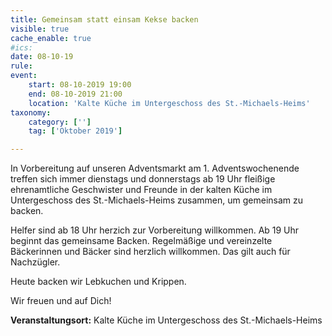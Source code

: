 ```yaml
---
title: Gemeinsam statt einsam Kekse backen
visible: true
cache_enable: true
#ics: 
date: 08-10-19
rule: 
event:
	start: 08-10-2019 19:00
	end: 08-10-2019 21:00
	location: 'Kalte Küche im Untergeschoss des St.-Michaels-Heims'
taxonomy:
	category: ['']
	tag: ['Oktober 2019']

---
```

In Vorbereitung auf unseren Adventsmarkt am 1. Adventswochenende treffen sich immer dienstags und donnerstags ab 19 Uhr fleißige ehrenamtliche Geschwister und Freunde in der kalten Küche im Untergeschoss des St.-Michaels-Heims zusammen, um gemeinsam zu backen.

Helfer sind ab 18 Uhr herzich zur Vorbereitung willkommen. Ab 19 Uhr beginnt das gemeinsame Backen. Regelmäßige und vereinzelte Bäckerinnen und Bäcker sind herzlich willkommen. Das gilt auch für Nachzügler.

Heute backen wir Lebkuchen und Krippen.

Wir freuen und auf Dich!


**Veranstaltungsort:** Kalte Küche im Untergeschoss des St.-Michaels-Heims


